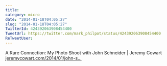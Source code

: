 ```yaml
---
title: 
category: micro
date: "2014-01-18T04:05:27"
slug: "2014-01-18T04:05:27"
TwitterId: 424392063908454400
TweetUrl: https://twitter.com/mark_philpot/status/424392063908454400
ReTweetUser: 
---
```


A Rare Connection: My Photo Shoot with John Schneider | Jeremy Cowart [jeremycowart.com/2014/01/john-s…](http://jeremycowart.com/2014/01/john-schneider/)
